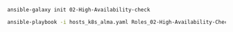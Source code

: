 ```bash
ansible-galaxy init 02-High-Availability-check
```

```bash
ansible-playbook -i hosts_k8s_alma.yaml Roles_02-High-Availability-Check.yaml -b
```
